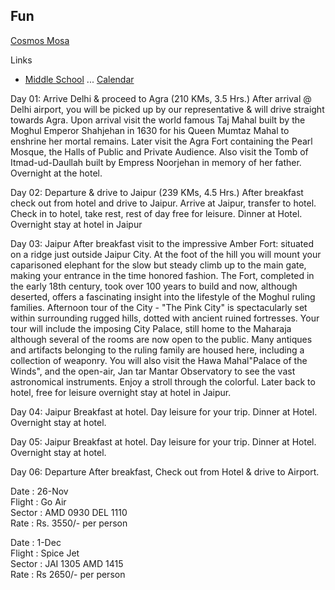 ## Fun

[Cosmos Mosa](http://events.gotsport.com/events/schedule.aspx?eventid=61350&FieldID=0&applicationID=4205574&action=Go)<br>


Links
 * [Middle School](http://csmsathletics.org) ... [Calendar](http://csmsathletics.org/main/calendar)

Day 01: Arrive Delhi & proceed to Agra (210 KMs, 3.5 Hrs.)
After arrival @ Delhi airport, you will be picked up by our representative & will drive straight towards Agra. Upon arrival visit the world famous Taj Mahal built by the Moghul Emperor Shahjehan in 1630 for his Queen Mumtaz Mahal to enshrine her mortal remains. Later visit the Agra Fort containing the Pearl Mosque, the Halls of Public and Private Audience. Also visit the Tomb of Itmad-ud-Daullah built by Empress Noorjehan in memory of her father. Overnight at the hotel.
 
Day 02: Departure & drive to Jaipur (239 KMs, 4.5 Hrs.)
After breakfast check out from hotel and drive to Jaipur. Arrive at Jaipur, transfer to hotel. Check in to hotel, take rest, rest of day free for leisure. Dinner at Hotel. Overnight stay at hotel in Jaipur
 
Day 03: Jaipur
After breakfast visit to the impressive Amber Fort:  situated on a ridge just outside Jaipur City. At the foot of the hill you will mount your caparisoned elephant for the slow but steady climb up to the main gate, making your entrance in the time honored fashion. The Fort, completed in the early 18th century, took over 100 years to build and now, although deserted, offers a fascinating insight into the lifestyle of the Moghul ruling families. 
Afternoon tour of the City - "The Pink City" is spectacularly set within surrounding rugged hills, dotted with ancient ruined fortresses. Your tour will include the imposing City Palace, still home to the Maharaja although several of the rooms are now open to the public. Many antiques and artifacts belonging to the ruling family are housed here, including a collection of weaponry. You will also visit the Hawa Mahal"Palace of the Winds", and the open-air, Jan tar Mantar Observatory to see the vast astronomical instruments. Enjoy a stroll through the colorful.
Later back to hotel, free for leisure overnight stay at hotel in Jaipur.
 
Day 04: Jaipur
Breakfast at hotel. Day leisure for your trip. Dinner at Hotel. Overnight stay at hotel.
 
Day 05: Jaipur
Breakfast at hotel. Day leisure for your trip. Dinner at Hotel. Overnight stay at hotel.
 
Day 06: Departure
After breakfast, Check out from Hotel & drive to Airport.

Date    :           26-Nov		
Flight   :           Go Air		
Sector  :           AMD 0930       DEL 1110		
Rate     :           Rs. 3550/- per person		
		
		
Date    :           1-Dec		
Flight   :           Spice Jet		
Sector  :           JAI 1305           AMD 1415		
Rate     :           Rs 2650/- per person		